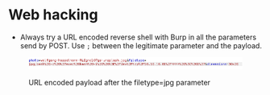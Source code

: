 # Web hacking

* Always try a URL encoded reverse shell with Burp in all the parameters send by POST. Use `;` between the legitimate parameter and the payload.

<figure><img src="../.gitbook/assets/image (4).png" alt=""><figcaption><p>URL encoded payload after the filetype=jpg parameter</p></figcaption></figure>

